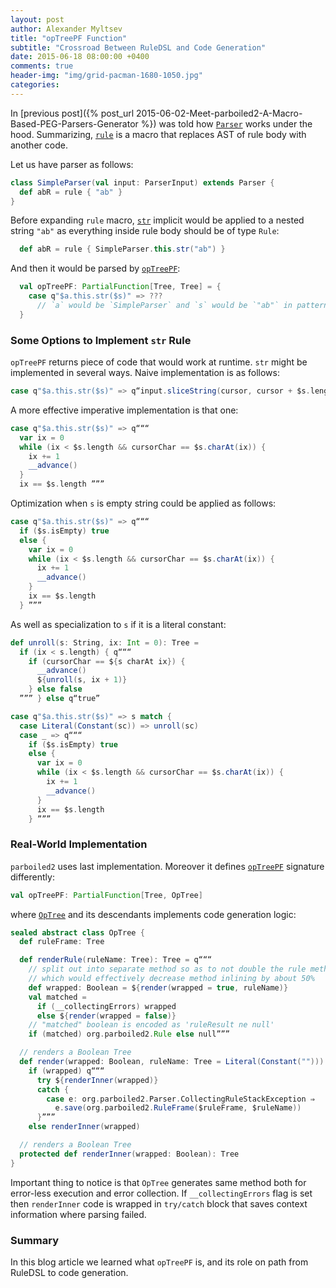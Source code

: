 ```yaml
---
layout: post
author: Alexander Myltsev
title: "opTreePF Function"
subtitle: "Crossroad Between RuleDSL and Code Generation"
date: 2015-06-18 08:00:00 +0400
comments: true
header-img: "img/grid-pacman-1680-1050.jpg"
categories:
---
```


In [previous post]({% post_url 2015-06-02-Meet-parboiled2-A-Macro-Based-PEG-Parsers-Generator %}) was told how [`Parser`][pb-parser] works under the hood. Summarizing, [`rule`][pb-parser-rule] is a macro that replaces AST of rule body with another code.

Let us have parser as follows:

```scala
class SimpleParser(val input: ParserInput) extends Parser {
  def abR = rule { "ab" }
}
```

Before expanding `rule` macro, [`str`][pb-str] implicit would be applied to a nested string `"ab"` as everything inside rule body should be of type `Rule`:

```scala
  def abR = rule { SimpleParser.this.str("ab") }
```

And then it would be parsed by [`opTreePF`][pb-optree-pf]:

```scala
  val opTreePF: PartialFunction[Tree, Tree] = {
    case q"$a.this.str($s)" => ???
      // `a` would be `SimpleParser` and `s` would be `"ab"` in pattern-matched body
  }
```

### Some Options to Implement `str` Rule

`opTreePF` returns piece of code that would work at runtime. `str` might be implemented in several ways. Naive implementation is as follows:

```scala
case q"$a.this.str($s)" => q“input.sliceString(cursor, cursor + $s.lengith) == $s”
```

A more effective imperative implementation is that one:

```scala
case q"$a.this.str($s)" => q“““
  var ix = 0
  while (ix < $s.length && cursorChar == $s.charAt(ix)) {
    ix += 1
    __advance()
  }
  ix == $s.length ”””
```

Optimization when `s` is empty string could be applied as follows:

```scala
case q"$a.this.str($s)" => q“““
  if ($s.isEmpty) true
  else {
    var ix = 0
    while (ix < $s.length && cursorChar == $s.charAt(ix)) {
      ix += 1
      __advance()
    }
    ix == $s.length
  } ”””
```

As well as specialization to `s` if it is a literal constant:

```scala
def unroll(s: String, ix: Int = 0): Tree =
  if (ix < s.length) { q“““
    if (cursorChar == ${s charAt ix}) {
      __advance()
      ${unroll(s, ix + 1)}
    } else false
  ””” } else q“true”

case q"$a.this.str($s)" => s match {
  case Literal(Constant(sc)) => unroll(sc)
  case _ => q“““
    if ($s.isEmpty) true
    else {
      var ix = 0
      while (ix < $s.length && cursorChar == $s.charAt(ix)) {
        ix += 1
        __advance()
      }
      ix == $s.length
    } ”””
```

### Real-World Implementation

`parboiled2` uses last implementation. Moreover it defines [`opTreePF`][pb-optree-pf] signature differently:

```scala
val opTreePF: PartialFunction[Tree, OpTree]
```

where [`OpTree`][pb-optree] and its descendants implements code generation logic:

```scala
sealed abstract class OpTree {
  def ruleFrame: Tree

  def renderRule(ruleName: Tree): Tree = q“““
    // split out into separate method so as to not double the rule method size
    // which would effectively decrease method inlining by about 50%
    def wrapped: Boolean = ${render(wrapped = true, ruleName)}
    val matched =
      if (__collectingErrors) wrapped
      else ${render(wrapped = false)}
    // "matched" boolean is encoded as 'ruleResult ne null'
    if (matched) org.parboiled2.Rule else null”””

  // renders a Boolean Tree
  def render(wrapped: Boolean, ruleName: Tree = Literal(Constant(""))): Tree =
    if (wrapped) q“““
      try ${renderInner(wrapped)}
      catch {
        case e: org.parboiled2.Parser.CollectingRuleStackException ⇒
          e.save(org.parboiled2.RuleFrame($ruleFrame, $ruleName))
      }”””
    else renderInner(wrapped)

  // renders a Boolean Tree
  protected def renderInner(wrapped: Boolean): Tree
}
```

Important thing to notice is that `OpTree` generates same method both for error-less execution and error collection. If `__collectingErrors` flag is set then `renderInner` code is wrapped in `try/catch` block that saves context information where parsing failed.

### Summary

In this blog article we learned what `opTreePF` is, and its role on path from RuleDSL to code generation.

[pb-parser]: https://github.com/sirthias/parboiled2/blob/v2.0.1/parboiled-core/src/main/scala/org/parboiled2/Parser.scala#L26-L27
[pb-parser-rule]: https://github.com/sirthias/parboiled2/blob/v2.0.1/parboiled-core/src/main/scala/org/parboiled2/Parser.scala#L40
[pb-str]: https://github.com/sirthias/parboiled2/blob/v2.0.1/parboiled-core/src/main/scala/org/parboiled2/RuleDSLBasics.scala#L34-L35
[pb-optree-pf]: https://github.com/sirthias/parboiled2/blob/v2.0.1/parboiled-core/src/main/scala/org/parboiled2/support/OpTreeContext.scala#L65
[pb-optree]: https://github.com/sirthias/parboiled2/blob/v2.0.1/parboiled-core/src/main/scala/org/parboiled2/support/OpTreeContext.scala#L26-51